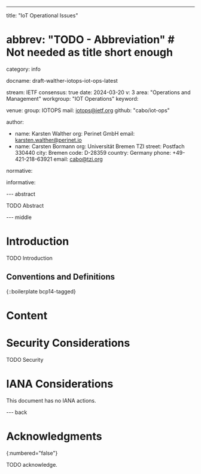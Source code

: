 ---
title: "IoT Operational Issues"
# abbrev: "TODO - Abbreviation" # Not needed as title short enough
category: info

docname: draft-walther-iotops-iot-ops-latest

stream: IETF
consensus: true
date: 2024-03-20
v: 3
area: "Operations and Management"
workgroup: "IOT Operations"
keyword:

venue:
  group: IOTOPS
  mail: iotops@ietf.org
  github: "cabo/iot-ops"

author:
  - name: Karsten Walther
    org: Perinet GmbH
    email: karsten.walther@perinet.io
  - name: Carsten Bormann
    org: Universität Bremen TZI
    street: Postfach 330440
    city: Bremen
    code: D-28359
    country: Germany
    phone: +49-421-218-63921
    email: cabo@tzi.org

normative:

informative:


--- abstract

TODO Abstract


--- middle

# Introduction

TODO Introduction


## Conventions and Definitions

{::boilerplate bcp14-tagged}

# Content



# Security Considerations

TODO Security


# IANA Considerations

This document has no IANA actions.


--- back

# Acknowledgments
{:numbered="false"}

TODO acknowledge.
